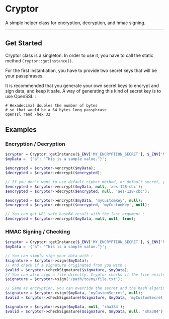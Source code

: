 # Cryptor
A simple helper class for encryption, decryption, and hmac signing.

---

## Get Started

Cryptor class is a singleton.
In order to use it, you have to call the static method `Cryptor::getInstance()`.

For the first instantiation, you have to provide two secret keys that will be your passphrases.

It is recommended that you generate your own secret keys to encrypt and sign data, and keep it safe.
A way of generating this kind of secret key is to use OpenSSL :
```shell
# Hexadecimal doubles the number of bytes
# so that would be a 64 bytes long passphrase
openssl rand -hex 32
```

## Examples

### Encryption / Decryption

```php
$cryptor = Cryptor::getInstance($_ENV['MY_ENCRYPTION_SECRET'], $_ENV['MY_SIGNING_SECRET']);
$myData = '{"a": "This is a sample value."}';

$encrypted = $cryptor->encrypt($myData);
$decrypted = $cryptor->decrypt($encrypted);

// If you don't want to use default cipher method, or default secret, you can override them :
$encrypted = $cryptor->encrypt($myData, null, 'aes-128-cbc');
$encrypted = $cryptor->decrypt($encrypted, null, 'aes-128-cbc');

$encrypted = $cryptor->encrypt($myData, 'myCustomKey', null);
$encrypted = $cryptor->decrypt($encrypted, 'myCustomKey', null);

// You can get URL safe base64 result with the last argument : 
$encrypted = $cryptor->encrypt($myData, null, null, true);
```

### HMAC Signing / Checking

```php
$cryptor = Cryptor::getInstance($_ENV['MY_ENCRYPTION_SECRET'], $_ENV['MY_SIGNING_SECRET']);
$myData = '{"a": "This is a sample value."}';

// You can simply sign your data with : 
$signature = $cryptor->sign($myData);
// And check if a signature originated from you with :
$valid = $cryptor->checkSignature($signature, $myData);
// You can also sign a file directly. Cryptor checks if the file exists and is readable : 
$signature = $cryptor->sign('/path/to/my/file.txt');

// Same as encryption, you can override the secret and the hash algorithm : 
$signature = $cryptor->sign($myData, 'myCustomSecret', null);
$valid = $cryptor->checkSignature($signature, $myData, 'myCustomSecret', null);

$signature = $cryptor->sign($myData, null, 'sha384');
$valid = $cryptor->checkSignature($signature, $myData, null, 'sha384');
```